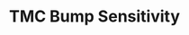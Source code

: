 ---
tag: m0914
codes:
- M914
title: TMC Bump Sensitivity
long: Some TMC stepper drivers can detect when they bump into something that causes
  them to stop moving. This feature is so sensitive that it can actually take the
  place of traditional endstops. Use this command to set the bump sensitivity for
  the X, Y, and Z stepper drivers.
notes:
- Set `SENSORLESS_HOMING` in `Configuration_adv.h` to enable this feature.
- This feature is currently only compatible with the TMC2130.
- This works best with the `*_HOME_BUMP_MM` options set to 0.
- Higher values = Lower sensitivity.
parameters:
- tag: I
  optional: true
  description: "(>=1.1.9) Index for dual steppers. Use `I1` for X2, Y2, and/or Z2."
  values:
  - unit: index
    type: int
- tag: X
  optional: true
  description: Sensitivity of the X stepper driver. A value from -64 to +63.
  values:
  - type: int
- tag: Y
  optional: true
  description: Sensitivity of the Y stepper driver. A value from -64 to +63.
  values:
  - type: int
- tag: Z
  optional: true
  description: Sensitivity of the Z stepper driver. A value from -64 to +63.
  values:
  - type: int
example: 
examples: 
---